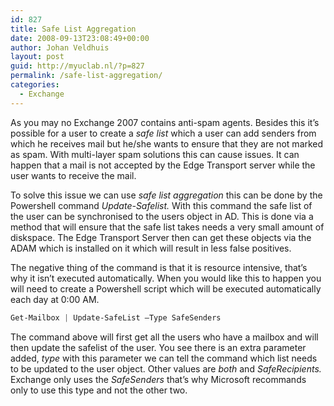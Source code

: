```yaml
---
id: 827
title: Safe List Aggregation
date: 2008-09-13T23:08:49+00:00
author: Johan Veldhuis
layout: post
guid: http://myuclab.nl/?p=827
permalink: /safe-list-aggregation/
categories:
  - Exchange
---
```

As you may no Exchange 2007 contains anti-spam agents. Besides this it&#8217;s possible for a user to create a _safe list_ which a user can add senders from which he receives mail but he/she wants to ensure that they are not marked as spam. With multi-layer spam solutions this can cause issues. It can happen that a mail is not accepted by the Edge Transport server while the user wants to receive the mail.

To solve this issue we can use _safe list aggregation_ this can be done by the Powershell command _Update-Safelist._ With this command the safe list of the user can be synchronised to the users object in AD. This is done via a method that will ensure that the safe list takes needs a very small amount of diskspace. The Edge Transport Server then can get these objects via the ADAM which is installed on it which will result in less false positives.

The negative thing of the command is that it is resource intensive, that&#8217;s why it isn&#8217;t executed automatically. When you would like this to happen you will need to create a Powershell script which will be executed automatically each day at 0:00 AM.

```PowerShell
Get-Mailbox | Update-SafeList –Type SafeSenders
```

The command above will first get all the users who have a mailbox and will then update the safelist of the user. You see there is an extra parameter added, _type_ with this parameter we can tell the command which list needs to be updated to the user object. Other values are _both_ and _SafeRecipients._ Exchange only uses the _SafeSenders_ that&#8217;s why Microsoft recommands only to use this type and not the other two.